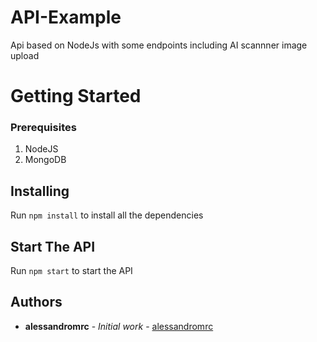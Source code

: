 # API-Example
Api based on NodeJs with some endpoints including AI scannner image upload 

# Getting Started

### Prerequisites

1. NodeJS
2. MongoDB

## **Installing**

Run ```npm install``` to install all the dependencies

## **Start The API**

Run ```npm start``` to start the API

## Authors

* **alessandromrc** - *Initial work* - [alessandromrc](https://github.com/alessandromrc)
